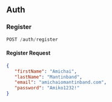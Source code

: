 ﻿## Auth

### Register

```js
POST /auth/register
```

#### Register Request
 ```json
{
    "firstName": "Amichai",
    "lastName": "Mantinband",
    "email": "amichaiomantinband.com",
    "password": "Amiko1232!"
}
 ```